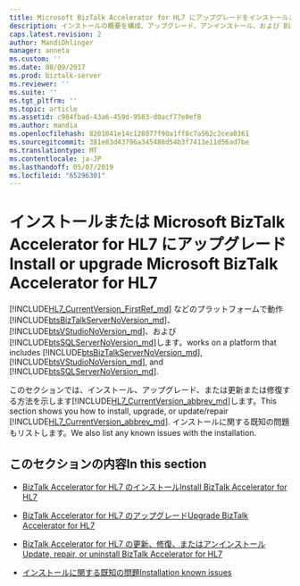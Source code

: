 ```yaml
---
title: Microsoft BizTalk Accelerator for HL7 にアップグレードをインストールまたは |Microsoft Docs
description: インストールの概要を構成、アップグレード、アンインストール、および BizTalk Server で HL7 アクセラレータのトラブルシューティング
caps.latest.revision: 2
author: MandiOhlinger
manager: anneta
ms.custom: ''
ms.date: 08/09/2017
ms.prod: biztalk-server
ms.reviewer: ''
ms.suite: ''
ms.tgt_pltfrm: ''
ms.topic: article
ms.assetid: c984fbad-43a6-459d-9583-d0acf77e0ef8
ms.author: mandia
ms.openlocfilehash: 8201041e14c128077f90a1ff8c7a562c2cea0361
ms.sourcegitcommit: 381e83d43796a345488d54b3f7413e11d56ad7be
ms.translationtype: MT
ms.contentlocale: ja-JP
ms.lasthandoff: 05/07/2019
ms.locfileid: "65296301"
---
```

# <a name="install-or-upgrade-microsoft-biztalk-accelerator-for-hl7"></a><span data-ttu-id="77f0e-103">インストールまたは Microsoft BizTalk Accelerator for HL7 にアップグレード</span><span class="sxs-lookup"><span data-stu-id="77f0e-103">Install or upgrade Microsoft BizTalk Accelerator for HL7</span></span>
[!INCLUDE[HL7_CurrentVersion_FirstRef_md](../../includes/hl7-currentversion-firstref-md.md)] <span data-ttu-id="77f0e-104">などのプラットフォームで動作[!INCLUDE[btsBizTalkServerNoVersion_md](../../includes/btsbiztalkservernoversion-md.md)]、 [!INCLUDE[btsVStudioNoVersion_md](../../includes/btsvstudionoversion-md.md)]、および[!INCLUDE[btsSQLServerNoVersion_md](../../includes/btssqlservernoversion-md.md)]します。</span><span class="sxs-lookup"><span data-stu-id="77f0e-104">works on a platform that includes [!INCLUDE[btsBizTalkServerNoVersion_md](../../includes/btsbiztalkservernoversion-md.md)], [!INCLUDE[btsVStudioNoVersion_md](../../includes/btsvstudionoversion-md.md)], and [!INCLUDE[btsSQLServerNoVersion_md](../../includes/btssqlservernoversion-md.md)].</span></span> 

<span data-ttu-id="77f0e-105">このセクションでは、インストール、アップグレード、または更新または修復する方法を示します[!INCLUDE[HL7_CurrentVersion_abbrev_md](../../includes/hl7-currentversion-abbrev-md.md)]します。</span><span class="sxs-lookup"><span data-stu-id="77f0e-105">This section shows you how to install, upgrade, or update/repair [!INCLUDE[HL7_CurrentVersion_abbrev_md](../../includes/hl7-currentversion-abbrev-md.md)].</span></span> <span data-ttu-id="77f0e-106">インストールに関する既知の問題もリストします。</span><span class="sxs-lookup"><span data-stu-id="77f0e-106">We also list any known issues with the installation.</span></span>

## <a name="in-this-section"></a><span data-ttu-id="77f0e-107">このセクションの内容</span><span class="sxs-lookup"><span data-stu-id="77f0e-107">In this section</span></span>

* [<span data-ttu-id="77f0e-108">BizTalk Accelerator for HL7 のインストール</span><span class="sxs-lookup"><span data-stu-id="77f0e-108">Install BizTalk Accelerator for HL7</span></span>](../../adapters-and-accelerators/accelerator-hl7/install-biztalk-accelerator-for-hl7.md)

* [<span data-ttu-id="77f0e-109">BizTalk Accelerator for HL7 のアップグレード</span><span class="sxs-lookup"><span data-stu-id="77f0e-109">Upgrade BizTalk Accelerator for HL7</span></span>](../../adapters-and-accelerators/accelerator-hl7/upgrade-biztalk-accelerator-for-hl7.md)

* [<span data-ttu-id="77f0e-110">BizTalk Accelerator for HL7 の更新、修復、またはアンインストール</span><span class="sxs-lookup"><span data-stu-id="77f0e-110">Update, repair, or uninstall BizTalk Accelerator for HL7</span></span>](../../adapters-and-accelerators/accelerator-hl7/update-repair-or-uninstall-biztalk-accelerator-for-hl7.md)

* [<span data-ttu-id="77f0e-111">インストールに関する既知の問題</span><span class="sxs-lookup"><span data-stu-id="77f0e-111">Installation known issues</span></span>](../../adapters-and-accelerators/accelerator-hl7/installation-known-issues.md)